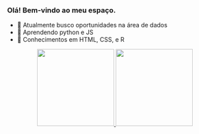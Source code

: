 ### Olá! Bem-vindo ao meu espaço.

- 🎲 Atualmente busco oportunidades na área de dados
- 🐍 Aprendendo python e JS
- 🦉 Conhecimentos em HTML, CSS, e R

<div align="center">
  <a href="https://github.com/luizacamilo">
  <img height="180em" src="https://github-readme-stats.vercel.app/api?username=luizacamilo&show_icons=true&theme=buefy&include_all_commits=true&count_private=true"/>
  <img height="180em" src="https://github-readme-stats.vercel.app/api/top-langs/?username=luizacamilo&layout=compact&langs_count=7&theme=buefy"/>
</div>

